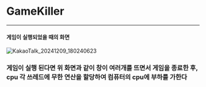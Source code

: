 # GameKiller 

---

#### 게임이 실행되었을 때의 화면 
![KakaoTalk_20241209_180240623](https://github.com/user-attachments/assets/85b8f25b-5a24-4bd4-affd-cb3323d2e298)
### 게임이 실행 된다면 위 화면과 같이 창이 여러개를 뜨면서 게임을 종료한 후, cpu 각 쓰레드에 무한 연산을 할당하여 컴퓨터의 cpu에 부하를 가한다


